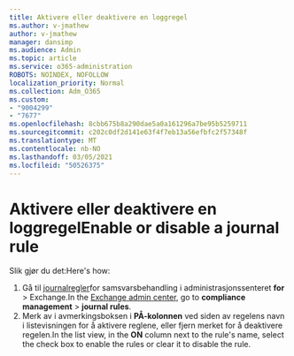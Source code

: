 ```yaml
---
title: Aktivere eller deaktivere en loggregel
ms.author: v-jmathew
author: v-jmathew
manager: dansimp
ms.audience: Admin
ms.topic: article
ms.service: o365-administration
ROBOTS: NOINDEX, NOFOLLOW
localization_priority: Normal
ms.collection: Adm_O365
ms.custom:
- "9004299"
- "7677"
ms.openlocfilehash: 8cbb675b8a290dae5a0a161296a7be95b5259711
ms.sourcegitcommit: c202c0df2d141e63f4f7eb13a56efbfc2f57348f
ms.translationtype: MT
ms.contentlocale: nb-NO
ms.lasthandoff: 03/05/2021
ms.locfileid: "50526375"
---
```

# <a name="enable-or-disable-a-journal-rule"></a><span data-ttu-id="9a14f-102">Aktivere eller deaktivere en loggregel</span><span class="sxs-lookup"><span data-stu-id="9a14f-102">Enable or disable a journal rule</span></span>

<span data-ttu-id="9a14f-103">Slik gjør du det:</span><span class="sxs-lookup"><span data-stu-id="9a14f-103">Here's how:</span></span>

1. <span data-ttu-id="9a14f-104">Gå til [journalregler](https://go.microsoft.com/fwlink/p/?linkid=2059104)for samsvarsbehandling i administrasjonssenteret **for**  >  Exchange.</span><span class="sxs-lookup"><span data-stu-id="9a14f-104">In the [Exchange admin center](https://go.microsoft.com/fwlink/p/?linkid=2059104), go to **compliance management** > **journal rules**.</span></span>
2. <span data-ttu-id="9a14f-105">Merk av i avmerkingsboksen i **PÅ-kolonnen** ved siden av regelens navn i listevisningen for å aktivere reglene, eller fjern merket for å deaktivere regelen.</span><span class="sxs-lookup"><span data-stu-id="9a14f-105">In the list view, in the **ON** column next to the rule's name, select the check box to enable the rules or clear it to disable the rule.</span></span>
